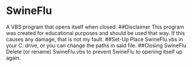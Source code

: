 # SwineFlu
A VBS program that opens itself when closed.
##Disclaimer
This program was created for educational purposes and should be used that way. If this causes any damage, that is not my fault.
##Set-Up
Place SwineFlu.vbs in your C: drive, or you can change the paths in said file.
##Closing SwineFlu
Delete (or rename) SwineFlu.vbs to prevent SwineFlu to opening itself up again.
